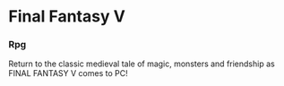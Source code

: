 # Final Fantasy V

### Rpg

Return to the classic medieval tale of magic, monsters and friendship as FINAL FANTASY V comes to PC!